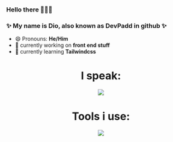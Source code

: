 ### Hello there 👋🧔‍♂️

### ✨ My name is Dio, also known as DevPadd in github ✨

- 😄 Pronouns: **He/Him**
- 🔭 currently working on **front end stuff**
- 🌱 currently learning **Tailwindcss**

<h1 align="center">I speak:</h1>
<p align="center">
  <a href="https://skillicons.dev">
    <img src="https://skillicons.dev/icons?i=html,css,js,tailwind" />
  </a>
</p>

<h1 align="center">Tools i use:</h1>
<p align="center">
  <a href="https://skillicons.dev">
    <img src="https://skillicons.dev/icons?i=vscode,figma,git" />
  </a>
</p>



<!--
**DevPadd/DevPadd** is a ✨ _special_ ✨ repository because its `README.md` (this file) appears on your GitHub profile.

Here are some ideas to get you started:

- 🔭 I’m currently working on ...
- 🌱 I’m currently learning ...
- 👯 I’m looking to collaborate on ...
- 🤔 I’m looking for help with ...
- 💬 Ask me about ...
- 📫 How to reach me: ...
- 😄 Pronouns: ...
- ⚡ Fun fact: ...
-->
